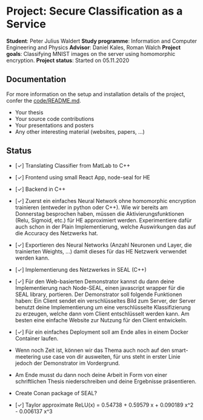 # Project: Secure Classification as a Service

**Student**: Peter Julius Waldert
**Study programme**: Information and Computer Engineering and Physics
**Advisor**: Daniel Kales, Roman Walch
**Project goals**: Classifying MNIST images on the server using homomorphic encryption.
**Project status**: Started on 05.11.2020

## Documentation

For more information on the setup and installation details of the project, confer the [code/README.md](code/README.md).

- Your thesis
- Your source code contributions
- Your presentations and posters
- Any other interesting material (websites, papers, ...)

## Status

- [✓] Translating Classifier from MatLab to C++
- [✓] Frontend using small React App, node-seal for HE
- [✓] Backend in C++

- [✓] Zuerst ein einfaches Neural Network ohne homomorphic encryption trainieren (entweder in python oder C++).
  Wie wir bereits am Donnerstag besprochen haben, müssen die Aktivierungsfunktionen (Relu, Sigmoid, etc.)
  für HE approximiert werden. Experimentiere dafür auch schon in der Plain Implementierung, welche Auswirkungen
  das auf die Accuracy des Netzwerks hat.
- [✓] Exportieren des Neural Networks (Anzahl Neuronen und Layer, die trainierten Weights, ...)
  damit dieses für das HE Netzwerk verwendet werden kann.
- [✓] Implementierung des Netzwerkes in SEAL (C++)
- [✓] Für den Web-basierten Demonstrator kannst du dann deine Implementierung nach Node-SEAL,
  einen javascript wrapper für die SEAL library, portieren. Der Demonstrator soll folgende Funktionen haben:
  Ein Client sendet ein verschlüsseltes Bild zum Server, der Server benutzt deine Implementierung
  um eine verschlüsselte Klassifizierung zu erzeugen, welche dann vom Client entschlüsselt werden kann.
  Am besten eine einfache Website zur Nutzung für den Client entwickeln.
- [✓] Für ein einfaches Deployment soll am Ende alles in einem Docker Container laufen.
- Wenn noch Zeit ist, können wir das Thema auch noch auf den smart-meetering use case von dir ausweiten,
  für uns steht in erster Linie jedoch der Demonstrator im Vordergrund.
- Am Ende musst du dann noch deine Arbeit in Form von einer schriftlichen Thesis niederschreiben
  und deine Ergebnisse präsentieren.
- Create Conan package of SEAL?
- [✓] Taylor approximate ReLU(x) = 0.54738 + 0.59579 x + 0.090189 x^2 - 0.006137 x^3
